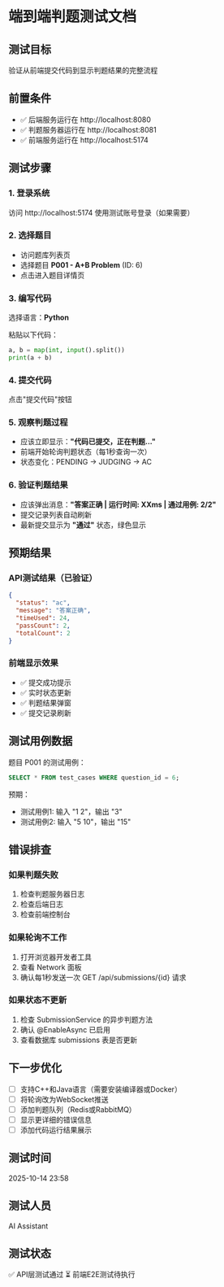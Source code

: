 # 端到端判题测试文档

## 测试目标
验证从前端提交代码到显示判题结果的完整流程

## 前置条件
- ✅ 后端服务运行在 http://localhost:8080
- ✅ 判题服务器运行在 http://localhost:8081
- ✅ 前端服务运行在 http://localhost:5174

## 测试步骤

### 1. 登录系统
访问 http://localhost:5174
使用测试账号登录（如果需要）

### 2. 选择题目
- 访问题库列表页
- 选择题目 **P001 - A+B Problem** (ID: 6)
- 点击进入题目详情页

### 3. 编写代码
选择语言：**Python**

粘贴以下代码：
```python
a, b = map(int, input().split())
print(a + b)
```

### 4. 提交代码
点击"提交代码"按钮

### 5. 观察判题过程
- 应该立即显示：**"代码已提交，正在判题..."**
- 前端开始轮询判题状态（每1秒查询一次）
- 状态变化：PENDING → JUDGING → AC

### 6. 验证判题结果
- 应该弹出消息：**"答案正确 | 运行时间: XXms | 通过用例: 2/2"**
- 提交记录列表自动刷新
- 最新提交显示为 **"通过"** 状态，绿色显示

## 预期结果

### API测试结果（已验证）
```json
{
  "status": "ac",
  "message": "答案正确",
  "timeUsed": 24,
  "passCount": 2,
  "totalCount": 2
}
```

### 前端显示效果
- ✅ 提交成功提示
- ✅ 实时状态更新
- ✅ 判题结果弹窗
- ✅ 提交记录刷新

## 测试用例数据

题目 P001 的测试用例：
```sql
SELECT * FROM test_cases WHERE question_id = 6;
```

预期：
- 测试用例1: 输入 "1 2"，输出 "3"
- 测试用例2: 输入 "5 10"，输出 "15"

## 错误排查

### 如果判题失败
1. 检查判题服务器日志
2. 检查后端日志
3. 检查前端控制台

### 如果轮询不工作
1. 打开浏览器开发者工具
2. 查看 Network 面板
3. 确认每1秒发送一次 GET /api/submissions/{id} 请求

### 如果状态不更新
1. 检查 SubmissionService 的异步判题方法
2. 确认 @EnableAsync 已启用
3. 查看数据库 submissions 表是否更新

## 下一步优化

- [ ] 支持C++和Java语言（需要安装编译器或Docker）
- [ ] 将轮询改为WebSocket推送
- [ ] 添加判题队列（Redis或RabbitMQ）
- [ ] 显示更详细的错误信息
- [ ] 添加代码运行结果展示

## 测试时间
2025-10-14 23:58

## 测试人员
AI Assistant

## 测试状态
✅ API层测试通过
⏳ 前端E2E测试待执行
